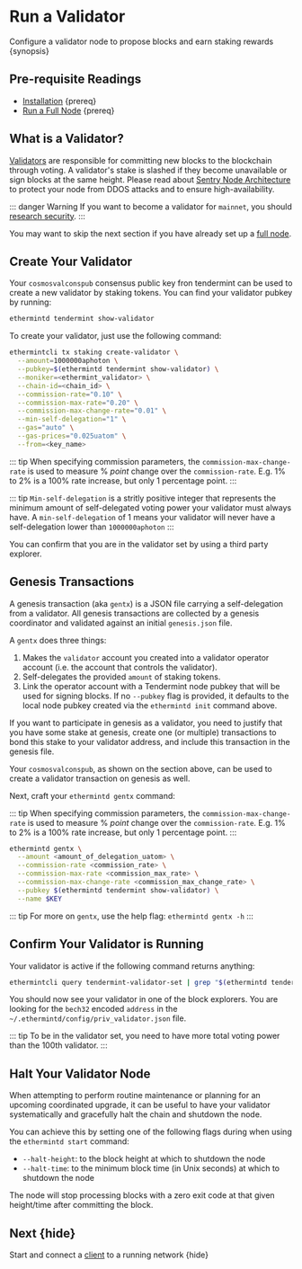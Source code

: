 <!--
order: 7
-->

# Run a Validator

Configure a validator node to propose blocks and earn staking rewards {synopsis}

## Pre-requisite Readings

- [Installation](quickstart/install-binary.md) {prereq}
- [Run a Full Node](./run_node.md) {prereq}

## What is a Validator?

[Validators](https://hub.cosmos.network/master/validators/overview.html) are responsible for committing new blocks to the blockchain through voting. A validator's stake is slashed if they become unavailable or sign blocks at the same height. Please read about [Sentry Node Architecture](https://hub.cosmos.network/master/validators/validator-faq.html#how-can-validators-protect-themselves-from-denial-of-service-attacks) to protect your node from DDOS attacks and to ensure high-availability.

::: danger Warning
If you want to become a validator for `mainnet`, you should [research security](https://hub.cosmos.network/master/validators/security.html).
:::

You may want to skip the next section if you have already set up a [full node](../emint-tutorials/join-mainnet.md).

## Create Your Validator

Your `cosmosvalconspub` consensus public key fron tendermint can be used to create a new validator by staking tokens. You can find your validator pubkey by running:

```bash
ethermintd tendermint show-validator
```

To create your validator, just use the following command:

```bash
ethermintcli tx staking create-validator \
  --amount=1000000aphoton \
  --pubkey=$(ethermintd tendermint show-validator) \
  --moniker=<ethermint_validator> \
  --chain-id=<chain_id> \
  --commission-rate="0.10" \
  --commission-max-rate="0.20" \
  --commission-max-change-rate="0.01" \
  --min-self-delegation="1" \
  --gas="auto" \
  --gas-prices="0.025uatom" \
  --from=<key_name>
```

::: tip
When specifying commission parameters, the `commission-max-change-rate` is used to measure % _point_ change over the `commission-rate`. E.g. 1% to 2% is a 100% rate increase, but only 1 percentage point.
:::

::: tip
`Min-self-delegation` is a stritly positive integer that represents the minimum amount of self-delegated voting power your validator must always have. A `min-self-delegation` of 1 means your validator will never have a self-delegation lower than `1000000aphoton`
:::

You can confirm that you are in the validator set by using a third party explorer.

## Genesis Transactions

A genesis transaction (aka `gentx`) is a JSON file carrying a self-delegation from a validator. All genesis transactions are collected by a genesis coordinator and validated against an initial `genesis.json` file.

A `gentx` does three things:

1. Makes the `validator` account you created into a validator operator account (i.e. the account that controls the validator).
2. Self-delegates the provided `amount` of staking tokens.
3. Link the operator account with a Tendermint node pubkey that will be used for signing blocks. If no `--pubkey` flag is provided, it defaults to the local node pubkey created via the `ethermintd init` command above.

If you want to participate in genesis as a validator, you need to justify that
you have some stake at genesis, create one (or multiple) transactions to bond this stake to your validator address, and include this transaction in the genesis file.

Your `cosmosvalconspub`, as shown on the section above, can be used to create a validator transaction on genesis as well.

Next, craft your `ethermintd gentx` command:

::: tip
When specifying commission parameters, the `commission-max-change-rate` is used to measure % _point_ change over the `commission-rate`. E.g. 1% to 2% is a 100% rate increase, but only 1 percentage point.
:::

```bash
ethermintd gentx \
  --amount <amount_of_delegation_uatom> \
  --commission-rate <commission_rate> \
  --commission-max-rate <commission_max_rate> \
  --commission-max-change-rate <commission_max_change_rate> \
  --pubkey $(ethermintd tendermint show-validator) \
  --name $KEY
```

::: tip
For more on `gentx`, use the help flag: `ethermintd gentx -h`
:::

## Confirm Your Validator is Running

Your validator is active if the following command returns anything:

```bash
ethermintcli query tendermint-validator-set | grep "$(ethermintd tendermint show-validator)"
```

You should now see your validator in one of the block explorers. You are looking for the `bech32`
encoded `address` in the `~/.ethermintd/config/priv_validator.json` file.

::: tip
To be in the validator set, you need to have more total voting power than the 100th validator.
:::

## Halt Your Validator Node

When attempting to perform routine maintenance or planning for an upcoming coordinated
upgrade, it can be useful to have your validator systematically and gracefully halt the chain and shutdown the node.

You can achieve this by setting one of the following flags during when using the `ethermintd start` command:

- `--halt-height`: to the block height at which to shutdown the node
- `--halt-time`: to the minimum block time (in Unix seconds) at which to shutdown the node

The node will stop processing blocks with a zero exit code at that given height/time after
committing the block.

## Next {hide}

Start and connect a [client](./clients.md) to a running network {hide}

